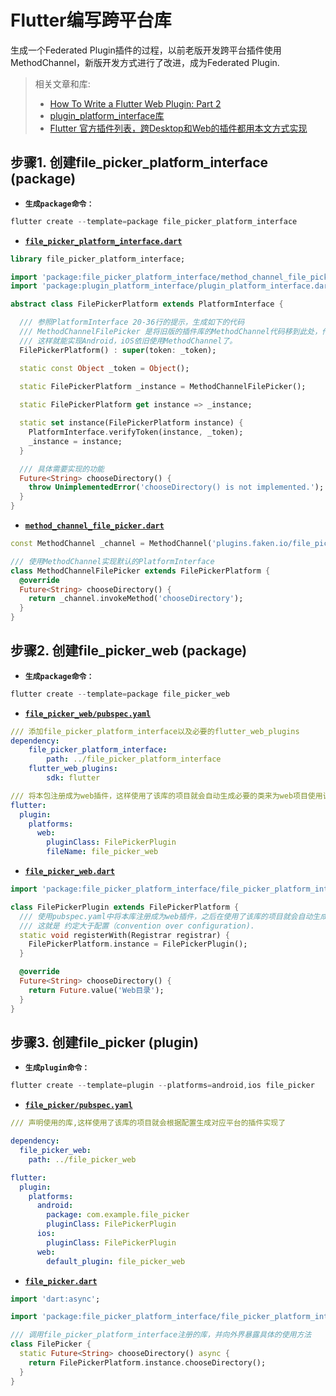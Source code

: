 # Flutter编写跨平台库
生成一个Federated Plugin插件的过程，以前老版开发跨平台插件使用MethodChannel，新版开发方式进行了改进，成为Federated Plugin.

> 相关文章和库:
> * [How To Write a Flutter Web Plugin: Part 2](https://medium.com/flutter/how-to-write-a-flutter-web-plugin-part-2-afdddb69ece6)
> * [plugin_platform_interface库](https://pub.dev/packages/plugin_platform_interface)
> * [Flutter 官方插件列表，跨Desktop和Web的插件都用本文方式实现](https://github.com/flutter/plugins)

## 步骤1. 创建file_picker_platform_interface (package)

- **`生成package命令：`**
```s
flutter create --template=package file_picker_platform_interface
```

- [**`file_picker_platform_interface.dart`**](https://gitee.com/linchenpeng/file_picker/blob/master/file_picker_platform_interface/lib/file_picker_platform_interface.dart)
``` dart
library file_picker_platform_interface;

import 'package:file_picker_platform_interface/method_channel_file_picker.dart';
import 'package:plugin_platform_interface/plugin_platform_interface.dart';

abstract class FilePickerPlatform extends PlatformInterface {

  /// 参照PlatformInterface 20-36行的提示，生成如下的代码
  /// MethodChannelFilePicker 是将旧版的插件库的MethodChannel代码移到此处，作为默认的实现。
  /// 这样就能实现Android，iOS依旧使用MethodChannel了。
  FilePickerPlatform() : super(token: _token);

  static const Object _token = Object();
  
  static FilePickerPlatform _instance = MethodChannelFilePicker();

  static FilePickerPlatform get instance => _instance;

  static set instance(FilePickerPlatform instance) {
    PlatformInterface.verifyToken(instance, _token);
    _instance = instance;
  }

  /// 具体需要实现的功能
  Future<String> chooseDirectory() {
    throw UnimplementedError('chooseDirectory() is not implemented.');
  }
}
```

- [**`method_channel_file_picker.dart`**](https://gitee.com/linchenpeng/file_picker/blob/master/file_picker_platform_interface/lib/method_channel_file_picker.dart)
``` dart
const MethodChannel _channel = MethodChannel('plugins.faken.io/file_picker');

/// 使用MethodChannel实现默认的PlatformInterface
class MethodChannelFilePicker extends FilePickerPlatform {
  @override
  Future<String> chooseDirectory() {
    return _channel.invokeMethod('chooseDirectory');
  }
}
```

## 步骤2. 创建file_picker_web (package)
- **`生成package命令：`**
``` s
flutter create --template=package file_picker_web
```

- [**`file_picker_web/pubspec.yaml`**](https://gitee.com/linchenpeng/file_picker/blob/master/file_picker_web/pubspec.yaml)
```yaml
/// 添加file_picker_platform_interface以及必要的flutter_web_plugins
dependency:
    file_picker_platform_interface:
        path: ../file_picker_platform_interface
    flutter_web_plugins:
        sdk: flutter

/// 将本包注册成为web插件，这样使用了该库的项目就会自动生成必要的类来为web项目使用该插件
flutter:
  plugin:
    platforms:
      web:
        pluginClass: FilePickerPlugin
        fileName: file_picker_web
```

- [**`file_picker_web.dart`**](https://gitee.com/linchenpeng/file_picker/blob/master/lib/file_picker_web.dart)
```dart
import 'package:file_picker_platform_interface/file_picker_platform_interface.dart';

class FilePickerPlugin extends FilePickerPlatform {
  /// 使用pubspec.yaml中将本库注册成为web插件，之后在使用了该库的项目就会自动生成注册该web插件的类，会使用下面的方法。
  /// 这就是 约定大于配置（convention over configuration).
  static void registerWith(Registrar registrar) {
    FilePickerPlatform.instance = FilePickerPlugin();
  }

  @override
  Future<String> chooseDirectory() {
    return Future.value('Web目录');
  }
}
```

## 步骤3. 创建file_picker (plugin)
- **`生成plugin命令：`**
``` s
flutter create --template=plugin --platforms=android,ios file_picker
```

- [**`file_picker/pubspec.yaml`**](https://gitee.com/linchenpeng/file_picker/blob/master/file_picker/pubspec.yaml)
```yaml
/// 声明使用的库,这样使用了该库的项目就会根据配置生成对应平台的插件实现了

dependency:
  file_picker_web:
    path: ../file_picker_web

flutter:
  plugin:
    platforms:
      android:
        package: com.example.file_picker
        pluginClass: FilePickerPlugin
      ios:
        pluginClass: FilePickerPlugin
      web:
        default_plugin: file_picker_web
```

- [**`file_picker.dart`**](https://gitee.com/linchenpeng/file_picker/blob/master/file_picker/lib/file_picker.dart)
```dart
import 'dart:async';

import 'package:file_picker_platform_interface/file_picker_platform_interface.dart';

/// 调用file_picker_platform_interface注册的库，并向外界暴露具体的使用方法
class FilePicker {
  static Future<String> chooseDirectory() async {
    return FilePickerPlatform.instance.chooseDirectory();
  }
}
```